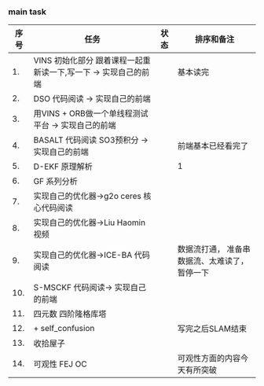 <!--
 * @Author: Liu Weilong
 * @Date: 2021-05-09 22:00:08
 * @LastEditors: Liu Weilong
 * @LastEditTime: 2021-05-11 22:24:13
 * @Description: 
-->

### main task

序号|任务|状态|排序和备注
---|---|---|---
1.  |VINS 初始化部分 跟着课程一起重新读一下,写一下 -> 实现自己的前端||基本读完
2.  |DSO 代码阅读  -> 实现自己的前端||
3.  |用VINS + ORB做一个单线程测试平台 -> 实现自己的前端||
4.  |BASALT 代码阅读 SO3预积分 -> 实现自己的前端||前端基本已经看完了
5.  |D-EKF 原理解析||1
6.  |GF 系列分析 ||
7.  |实现自己的优化器->g2o ceres 核心代码阅读||
8.  |实现自己的优化器->Liu Haomin 视频 ||
9.  |实现自己的优化器->ICE-BA 代码阅读||数据流打通， 准备串数据流、太难读了，暂停一下
10. |S-MSCKF 代码阅读-> 实现自己的前端||
11. |四元数 四阶隆格库塔||
12. |+ self_confusion ||写完之后SLAM结束
13. |收拾屋子||
14. |可观性 FEJ OC|| 可观性方面的内容今天有所突破